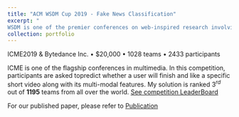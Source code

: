 ```yaml
---
title: "ACM WSDM Cup 2019 - Fake News Classification"
excerpt: "
WSDM is one of the premier conferences on web-inspired research involving search and data mining. One of the task in WSDM Cup 2019 is to detect the fake news. Given the title of a fake news article A and the title of a coming news article B, participants are asked to classify B into one of the three categories. My method is ranked *6/8 (public/private)* among *94* teams from all over the world. [See Kaggle competition](https://www.kaggle.com/c/fake-news-pair-classification-challenge)<br/><img src='/images/6634005837125779463.png'>"
collection: portfolio
---
```

ICME2019 & Bytedance Inc. • $20,000 • 1028 teams • 2433 participants

ICME is one of the flagship conferences in multimedia. In this competition, participants are asked topredict whether a user will finish and like a specific short video along with its multi-modal features. My solution is ranked $3^{rd}$ out of **1195** teams from all over the world. [See competition LeaderBoard](https://biendata.com/competition/icmechallenge2019/)

For our published paper, please refer to [Publication](https://thtang.github.io/publication/2009-10-01-paper-title-number-1)